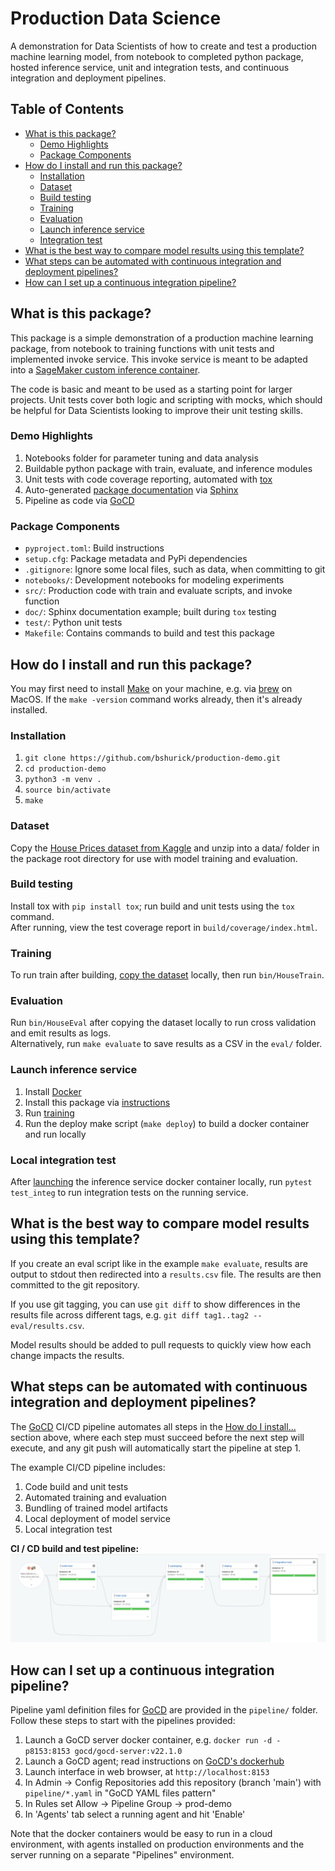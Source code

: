 # Production Data Science
A demonstration for Data Scientists of how to create and test a production 
machine learning model, from notebook to completed python package, hosted inference service, 
unit and integration tests, and continuous integration and deployment pipelines. 

## Table of Contents
* [What is this package?](#what-is-this-package)
  * [Demo Highlights](#demo-highlights)
  * [Package Components](#package-components)
* [How do I install and run this package?](#how-do-i-install-and-run-this-package)
  * [Installation](#installation)
  * [Dataset](#dataset)
  * [Build testing](#build-testing)
  * [Training](#training)
  * [Evaluation](#evaluation)
  * [Launch inference service](#launch-inference-service)
  * [Integration test](#local-integration-test)
* [What is the best way to compare model results using this template?](#what-is-the-best-way-to-compare-model-results-using-this-template)  
* [What steps can be automated with continuous integration and deployment pipelines?](#what-steps-can-be-automated-with-continuous-integration-and-deployment-pipelines)
* [How can I set up a continuous integration pipeline?](#how-can-i-set-up-a-continuous-integration-pipeline)

## What is this package? 
This package is a simple demonstration of a production machine learning package, 
from notebook to training functions with unit tests and implemented invoke service. 
This invoke service is meant to be adapted into a
[SageMaker custom inference container](https://docs.aws.amazon.com/sagemaker/latest/dg/adapt-inference-container.html).

The code is basic and meant to be used as a starting point for larger projects. Unit 
tests cover both logic and scripting with mocks, which should be helpful for Data Scientists 
looking to improve their unit testing skills. 

### Demo Highlights
1. Notebooks folder for parameter tuning and data analysis
1. Buildable python package with train, evaluate, and inference modules
1. Unit tests with code coverage reporting, automated with [tox](https://tox.wiki/en/latest/)
1. Auto-generated [package documentation](https://bshurick.github.io/production-demo/) 
via [Sphinx](https://www.sphinx-doc.org/en/master/)
1. Pipeline as code via [GoCD](https://www.gocd.org/)

### Package Components
* `pyproject.toml`: Build instructions 
* `setup.cfg`: Package metadata and PyPi dependencies
* `.gitignore`: Ignore some local files, such as data, when committing to git
* `notebooks/`: Development notebooks for modeling experiments 
* `src/`: Production code with train and evaluate scripts, and invoke function
* `doc/`: Sphinx documentation example; built during `tox` testing
* `test/`: Python unit tests 
* `Makefile`: Contains commands to build and test this package

## How do I install and run this package?

You may first need to install [Make](https://www.gnu.org/software/make/) on your machine, 
e.g. via [brew](https://formulae.brew.sh/formula/make) on MacOS. If the `make -version` command 
works already, then it's already installed. 

### Installation
1. `git clone https://github.com/bshurick/production-demo.git`  
2. `cd production-demo`  
3. `python3 -m venv .`  
4. `source bin/activate`  
5. `make` 

### Dataset 
Copy the
[House Prices dataset from Kaggle](https://www.kaggle.com/c/house-prices-advanced-regression-techniques/data)
and unzip into a data/ folder in the package root directory for use with 
model training and evaluation. 

### Build testing 
Install tox with `pip install tox`; 
run build and unit tests using the `tox` command.  
After running, 
view the test coverage report in `build/coverage/index.html`. 

### Training 
To run train after building, [copy the dataset](#dataset) locally, then run `bin/HouseTrain`.

### Evaluation 
Run `bin/HouseEval` after copying the dataset locally to run cross validation and emit results as logs.  
Alternatively, run `make evaluate` to save results as a CSV in the `eval/` folder.

### Launch inference service
1. Install [Docker](https://docs.docker.com/get-docker/)
1. Install this package via [instructions](#installation)
1. Run [training](#training)
1. Run the deploy make script (`make deploy`) to build a docker container and run locally

### Local integration test
After [launching](#launch-inference-service) the inference service docker container locally,
run `pytest test_integ` to run integration tests on the running service.  

## What is the best way to compare model results using this template? 

If you create an eval script like in the example `make evaluate`, results 
are output to stdout then redirected into a `results.csv` file. The results are then committed 
to the git repository.  

If you use git tagging, you can use `git diff` to show differences
in the results file across different tags, e.g. `git diff tag1..tag2 -- eval/results.csv`.  

Model results should be added to pull requests to quickly view how each change impacts the results.

## What steps can be automated with continuous integration and deployment pipelines?

The [GoCD](https://docs.gocd.org) CI/CD pipeline automates all steps in the 
[How do I install...](#how-do-i-install-and-run-this-package) section above, where 
each step must succeed before the next step will execute, and any git push will 
automatically start the pipeline at step 1. 

The example CI/CD pipeline includes:
1. Code build and unit tests
1. Automated training and evaluation 
1. Bundling of trained model artifacts 
1. Local deployment of model service 
1. Local integration test

**CI / CD build and test pipeline:**
<img src="https://raw.githubusercontent.com/bshurick/production-demo/main/doc/images/pipeline.png" />

## How can I set up a continuous integration pipeline? 

Pipeline yaml definition files for [GoCD](https://docs.gocd.org) 
are provided in the `pipeline/` folder.  
Follow these steps to start with the pipelines provided:
1. Launch a GoCD server docker container, e.g. `docker run -d -p8153:8153 gocd/gocd-server:v22.1.0`
1. Launch a GoCD agent; read instructions on [GoCD's dockerhub](https://hub.docker.com/r/gocd/gocd-agent-ubuntu-20.04)
1. Launch interface in web browser, at `http://localhost:8153`
1. In Admin -> Config Repositories add this repository (branch 'main') with `pipeline/*.yaml` in "GoCD YAML files pattern" 
1. In Rules set Allow -> Pipeline Group -> prod-demo
1. In 'Agents' tab select a running agent and hit 'Enable'

Note that the docker containers would be easy to run in a cloud environment, with agents installed 
on production environments and the server running on a separate "Pipelines" environment. 
